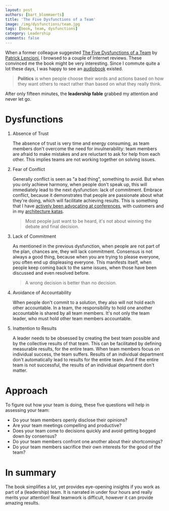 ```yaml
---
layout: post
authors: [bart_blommaerts]
title: 'The Five Dysfunctions of a Team'
image: /img/dysfunctions/team.jpg
tags: [book, team, dysfunctions]
category: Leadership
comments: false
---
```


<meta name="twitter:card" content="summary" />
<meta name="twitter:site" content="@DaggieBe" />
<meta name="twitter:title" content="The Five Dysfunctions of a Team" />
<meta name="twitter:description" content="Revealing the basics of teamwork in a technology company." />
<meta name="twitter:image" content="https://bbconsulting.be/img/dysfunctions/team.jpg" />
<meta property="og:image" content="https://bbconsulting.be/img/dysfunctions/team.jpg" />
<meta property="og:url" content="https://bbconsulting.be/leadership/2018/10/17/5-dysfunctions.html" />
<meta property="og:title" content="The Five Dysfunctions of a Team" />
<meta property="og:type" content="website" />
                                 
When a former colleague suggested [The Five Dysfunctions of a Team](https://en.wikipedia.org/wiki/The_Five_Dysfunctions_of_a_Team) by [Patrick Lencioni](https://en.wikipedia.org/wiki/Patrick_Lencioni), I browsed to a couple of Internet reviews.
These convinced me the book might be very interesting.
Since I commute quite a lot these days, I was happy to see an [audiobook](https://www.amazon.com/Five-Dysfunctions-Team-Leadership-Fable-dp-B000079XXR/dp/B000079XXR/ref=mt_audio_download?_encoding=UTF8&me=&qid=) existed.

> **Politics** is when people choose their words and actions based on how they want others to react rather than based on what they really think.

After only fifteen minutes, the __leadership fable__ grabbed my attention and never let go.

# Dysfunctions

1. Absence of Trust

   The absence of trust is very time and energy consuming, as team members don't overcome the need for invulnerability: team members are afraid to make mistakes and are reluctant to ask for help from each other.
   This implies teams are not working together on solving issues.

2. Fear of Conflict

   Generally conflict is seen as "a bad thing", something to avoid.
   But when you only achieve harmony, when people don't speak up, this will immediately lead to the next dysfunction: lack of commitment.
   Embrace conflict, because it demonstrates that people are passionate about what they're doing, which will facilitate achieving results.
   This is something that I have [actively been advocating at conferences](https://youtu.be/bI4zW8CynDM), with customers and in my [architecture katas](https://bbconsulting.be/architecture/2018/03/30/workshops.html).

   > Most people just want to be heard, it's not about winning the debate and final decision.
   
3. Lack of Commitment

   As mentioned in the previous dysfunction, when people are not part of the plan, chances are, they will lack commitment.
   Consensus is not always a good thing, because when you are trying to please everyone, you often end up displeasing everyone.
   This manifests itself, when people keep coming back to the same issues, when those have been discussed and even resolved before.

   > A wrong decision is better than no decision.

4. Avoidance of Accountability

   When people don't commit to a solution, they also will not hold each other accountable.
   In a team, the responsibility to hold one another accountable is shared by all team members.
   It's not only the team leader, who must hold other team members accountable.

5. Inattention to Results

   A leader needs to be obsessed by creating the best team possible and by the collective results of that team.
   This can be facilitated by defining measurable results, for the entire team.
   When team members focus on individual success, the team suffers.
   Results of an individual department don't automatically lead to results for the entire team. 
   And if the entire team is not successful, the results of an individual department don't matter.

# Approach
To figure out how your team is doing, these five questions will help in assessing your team:

* Do your team members openly disclose their opinions?
* Are your team meetings compelling and productive?
* Does your team come to decisions quickly and avoid getting bogged down by consensus?
* Do your team members confront one another about their shortcomings?
* Do your team members sacrifice their own interests for the good of the team?

# In summary
The book simplifies a lot, yet provides eye-opening insights if you work as part of a (leadership) team.
It is narrated in under four hours and really merits your attention!
Real teamwork is difficult, however it can provide amazing results.

